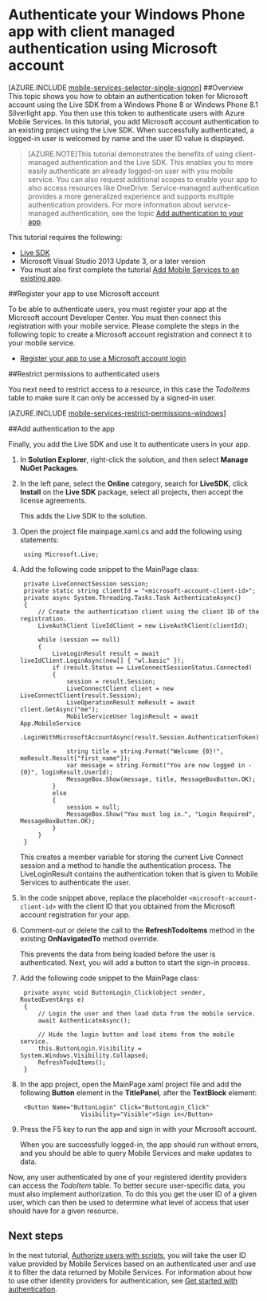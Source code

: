 <properties 
	pageTitle="Authenticate your app with Live Connect (Windows Phone) | Mobile Dev Center" 
	description="Learn how to use Live Connect single sign-on in Azure Mobile Services from a Windows Phone application." 
	services="mobile-services" 
	documentationCenter="windows" 
	authors="ggailey777" 
	manager="dwrede" 
	editor=""/>

<tags 
	ms.service="mobile-services" 
	ms.workload="mobile" 
	ms.tgt_pltfrm="mobile-windows-phone" 
	ms.devlang="dotnet" 
	ms.topic="article" 
	ms.date="04/09/2015" 
	ms.author="glenga"/>

# Authenticate your Windows Phone app with client managed authentication using Microsoft account

[AZURE.INCLUDE [mobile-services-selector-single-signon](../includes/mobile-services-selector-single-signon.md)]	
##Overview
This topic shows you how to obtain an authentication token for Microsoft account using the Live SDK from a Windows Phone 8 or Windows Phone 8.1 Silverlight app. You then use this token to authenticate users with Azure Mobile Services. In this tutorial, you add Microsoft account authentication to an existing project using the Live SDK. When successfully authenticated, a logged-in user is welcomed by name and the user ID value is displayed.  

>[AZURE.NOTE]This tutorial demonstrates the benefits of using client-managed authentication and the Live SDK. This enables you to more easily authenticate an already logged-on user with you mobile service. You can also request additional scopes to enable your app to also access resources like OneDrive. 
>Service-managed authentication provides a more generalized experience and supports multiple authentication providers. For more information about service-managed authentication, see the topic [Add authentication to your app](mobile-services-windows-phone-get-started-users.md). 

This tutorial requires the following:

+ [Live SDK]
+ Microsoft Visual Studio 2013 Update 3, or a later version
+ You must also first complete the tutorial [Add Mobile Services to an existing app].

##Register your app to use Microsoft account 

To be able to authenticate users, you must register your app at the Microsoft account Developer Center. You must then connect this registration with your mobile service. Please complete the steps in the following topic to create a Microsoft account registration and connect it to your mobile service.

+ [Register your app to use a Microsoft account login](mobile-services-how-to-register-microsoft-authentication.md) 

##<a name="permissions"></a>Restrict permissions to authenticated users

You next need to restrict access to a resource, in this case the *TodoItems* table to make sure it can only be accessed by a signed-in user.

[AZURE.INCLUDE [mobile-services-restrict-permissions-windows](../includes/mobile-services-restrict-permissions-windows.md)] 

##<a name="add-authentication"></a>Add authentication to the app

Finally, you add the Live SDK and use it to authenticate users in your app.

1. In **Solution Explorer**, right-click the solution, and then select **Manage NuGet Packages**.

2. In the left pane, select the **Online** category, search for **LiveSDK**, click **Install** on the **Live SDK** package, select all projects, then accept the license agreements. 

  	This adds the Live SDK to the solution.

5. Open the project file mainpage.xaml.cs and add the following using statements:

        using Microsoft.Live;      

6. Add the following code snippet to the MainPage class:
	
        private LiveConnectSession session;
        private static string clientId = "<microsoft-account-client-id>";
        private async System.Threading.Tasks.Task AuthenticateAsync()
        {
            // Create the authentication client using the client ID of the registration.
            LiveAuthClient liveIdClient = new LiveAuthClient(clientId);

            while (session == null)
            {
                LiveLoginResult result = await liveIdClient.LoginAsync(new[] { "wl.basic" });
                if (result.Status == LiveConnectSessionStatus.Connected)
                {
                    session = result.Session;
                    LiveConnectClient client = new LiveConnectClient(result.Session);
                    LiveOperationResult meResult = await client.GetAsync("me");
                    MobileServiceUser loginResult = await App.MobileService
                        .LoginWithMicrosoftAccountAsync(result.Session.AuthenticationToken);

                    string title = string.Format("Welcome {0}!", meResult.Result["first_name"]);
                    var message = string.Format("You are now logged in - {0}", loginResult.UserId);
                    MessageBox.Show(message, title, MessageBoxButton.OK);
                }
                else
                {
                    session = null;
                    MessageBox.Show("You must log in.", "Login Required", MessageBoxButton.OK);
                }
            }
        }

    This creates a member variable for storing the current Live Connect session and a method to handle the authentication process. The LiveLoginResult contains the authentication token that is given to Mobile Services to authenticate the user.

7. In the code snippet above, replace the placeholder `<microsoft-account-client-id>` with the client ID that you obtained from the Microsoft account registration for your app. 

5. Comment-out or delete the call to the **RefreshTodoItems** method in the existing **OnNavigatedTo** method override.

	This prevents the data from being loaded before the user is authenticated. Next, you will add a button to start the sign-in process.

6. Add the following code snippet to the MainPage class:

        private async void ButtonLogin_Click(object sender, RoutedEventArgs e)
        {
            // Login the user and then load data from the mobile service.
            await AuthenticateAsync();

            // Hide the login button and load items from the mobile service.
            this.ButtonLogin.Visibility = System.Windows.Visibility.Collapsed;
            RefreshTodoItems();
        }
		
7. In the app project, open the MainPage.xaml project file and add the following **Button** element in the **TitlePanel**, after the **TextBlock** element:

		<Button Name="ButtonLogin" Click="ButtonLogin_Click" 
                        Visibility="Visible">Sign in</Button>
		
9. Press the F5 key to run the app and sign in with your Microsoft account. 

   When you are successfully logged-in, the app should run without errors, and you should be able to query Mobile Services and make updates to data.

Now, any user authenticated by one of your registered identity providers can access the *TodoItem* table. To better secure user-specific data, you must also implement authorization. To do this you get the user ID of a given user, which can then be used to determine what level of access that user should have for a given resource.

## <a name="next-steps"> </a>Next steps

In the next tutorial, [Authorize users with scripts], you will take the user ID value provided by Mobile Services based on an authenticated user and use it to filter the data returned by Mobile Services. For information about how to use other identity providers for authentication, see [Get started with authentication]. 

<!-- Anchors. -->
[Register your app for authentication and configure Mobile Services]: #register
[Restrict table permissions to authenticated users]: #permissions
[Add authentication to the app]: #add-authentication
[Next Steps]:#next-steps

<!-- Images. -->


<!-- URLs. -->
[My Applications]: http://go.microsoft.com/fwlink/p/?LinkId=262039
[Live SDK]: http://go.microsoft.com/fwlink/p/?LinkId=262253
[Add Mobile Services to an existing app]: mobile-services-windows-phone-get-started-data.md
[Get started with authentication]: mobile-services-windows-phone-get-started-users.md
[Authorize users with scripts]: mobile-services-windows-phone-authorize-users-in-scripts.md

[Azure Management Portal]: https://manage.windowsazure.com/

